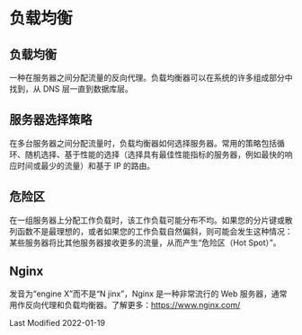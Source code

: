 # 负载均衡

## 负载均衡

一种在服务器之间分配流量的反向代理。负载均衡器可以在系统的许多组成部分中找到，从 DNS 层一直到数据库层。

## 服务器选择策略

在多台服务器之间分配流量时，负载均衡器如何选择服务器。常用的策略包括循环、随机选择、基于性能的选择（选择具有最佳性能指标的服务器，例如最快的响应时间或最少的流量）和基于 IP 的路由。

## 危险区

在一组服务器上分配工作负载时，该工作负载可能分布不均。如果您的分片键或散列函数不是最理想的，或者如果您的工作负载自然偏斜，则可能会发生这种情况：某些服务器将比其他服务器接收更多的流量，从而产生“危险区（Hot Spot）”。

## Nginx

发音为“engine X”而不是“N jinx”，Nginx 是一种非常流行的 Web 服务器，通常用作反向代理和负载均衡器。了解更多：https://www.nginx.com/

Last Modified 2022-01-19
